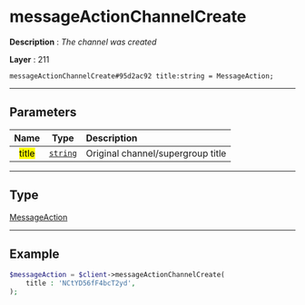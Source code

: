 # messageActionChannelCreate

**Description** : *The channel was created*

**Layer** : 211

```tl
messageActionChannelCreate#95d2ac92 title:string = MessageAction;
```

---

## Parameters

| Name | Type | Description |
| :---: | :---: | :--- |
| <mark>title</mark> | [`string`](type/string) | Original channel/supergroup title |

---

## Type

[MessageAction](type/MessageAction)

---

## Example

```php
$messageAction = $client->messageActionChannelCreate(
	title : 'NCtYD56fF4bcT2yd',
);
```